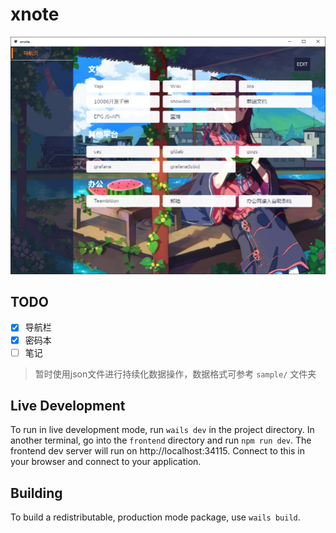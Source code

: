 # xnote

![](screenshot.png)


## TODO

- [x] 导航栏
- [x] 密码本
- [ ] 笔记

> 暂时使用json文件进行持续化数据操作，数据格式可参考 `sample/` 文件夹

## Live Development

To run in live development mode, run `wails dev` in the project directory. In another terminal, go into the `frontend`
directory and run `npm run dev`. The frontend dev server will run on http://localhost:34115. Connect to this in your
browser and connect to your application.

## Building

To build a redistributable, production mode package, use `wails build`.
